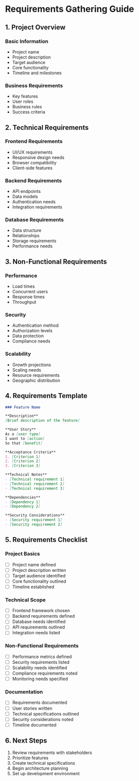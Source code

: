 # Requirements Gathering Guide

## 1. Project Overview

### Basic Information
- Project name
- Project description
- Target audience
- Core functionality
- Timeline and milestones

### Business Requirements
- Key features
- User roles
- Business rules
- Success criteria

## 2. Technical Requirements

### Frontend Requirements
- UI/UX requirements
- Responsive design needs
- Browser compatibility
- Client-side features

### Backend Requirements
- API endpoints
- Data models
- Authentication needs
- Integration requirements

### Database Requirements
- Data structure
- Relationships
- Storage requirements
- Performance needs

## 3. Non-Functional Requirements

### Performance
- Load times
- Concurrent users
- Response times
- Throughput

### Security
- Authentication method
- Authorization levels
- Data protection
- Compliance needs

### Scalability
- Growth projections
- Scaling needs
- Resource requirements
- Geographic distribution

## 4. Requirements Template

```markdown
### Feature Name

**Description**
[Brief description of the feature]

**User Story**
As a [user type]
I want to [action]
So that [benefit]

**Acceptance Criteria**
1. [Criterion 1]
2. [Criterion 2]
3. [Criterion 3]

**Technical Notes**
- [Technical requirement 1]
- [Technical requirement 2]
- [Technical requirement 3]

**Dependencies**
- [Dependency 1]
- [Dependency 2]

**Security Considerations**
- [Security requirement 1]
- [Security requirement 2]
```

## 5. Requirements Checklist

### Project Basics
- [ ] Project name defined
- [ ] Project description written
- [ ] Target audience identified
- [ ] Core functionality outlined
- [ ] Timeline established

### Technical Scope
- [ ] Frontend framework chosen
- [ ] Backend requirements defined
- [ ] Database needs identified
- [ ] API requirements outlined
- [ ] Integration needs listed

### Non-Functional Requirements
- [ ] Performance metrics defined
- [ ] Security requirements listed
- [ ] Scalability needs identified
- [ ] Compliance requirements noted
- [ ] Monitoring needs specified

### Documentation
- [ ] Requirements documented
- [ ] User stories written
- [ ] Technical specifications outlined
- [ ] Security considerations noted
- [ ] Timeline documented

## 6. Next Steps

1. Review requirements with stakeholders
2. Prioritize features
3. Create technical specifications
4. Begin architecture planning
5. Set up development environment
